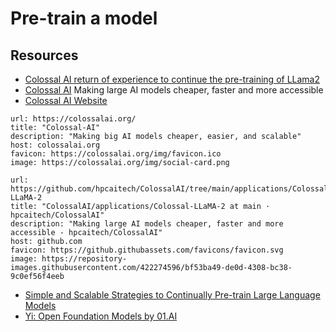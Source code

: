 
# Pre-train a model

## Resources

- [Colossal AI return of experience to continue the pre-training of LLama2](https://github.com/hpcaitech/ColossalAI/tree/main/applications/Colossal-LLaMA-2)
- [Colossal AI](https://github.com/hpcaitech/ColossalAI/tree/main) Making large AI models cheaper, faster and more accessible
- [Colossal AI Website](https://colossalai.org/)


```cardlink
url: https://colossalai.org/
title: "Colossal-AI"
description: "Making big AI models cheaper, easier, and scalable"
host: colossalai.org
favicon: https://colossalai.org/img/favicon.ico
image: https://colossalai.org/img/social-card.png
```

```cardlink
url: https://github.com/hpcaitech/ColossalAI/tree/main/applications/Colossal-LLaMA-2
title: "ColossalAI/applications/Colossal-LLaMA-2 at main · hpcaitech/ColossalAI"
description: "Making large AI models cheaper, faster and more accessible - hpcaitech/ColossalAI"
host: github.com
favicon: https://github.githubassets.com/favicons/favicon.svg
image: https://repository-images.githubusercontent.com/422274596/bf53ba49-de0d-4308-bc38-9c0ef56f4eeb
```


- [Simple and Scalable Strategies to Continually Pre-train Large Language Models](https://arxiv.org/pdf/2403.08763.pdf)
- [Yi: Open Foundation Models by 01.AI](https://arxiv.org/pdf/2403.04652.pdf)
